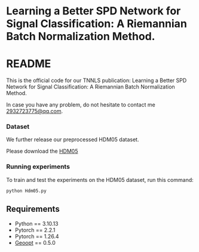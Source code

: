 # Learning a Better SPD Network for Signal Classification: A Riemannian Batch Normalization Method.

# README
This is the official code for our TNNLS publication: Learning a Better SPD Network for Signal Classification: A Riemannian Batch Normalization Method.

In case you have any problem, do not hesitate to contact me 2932723775@qq.com.

### Dataset
We further release our preprocessed  HDM05 dataset.

Please download the [HDM05](https://drive.google.com/file/d/1T6ay9KKzhgM1hg05w8Buefok58MMevYh/view?usp=drive_link) 

### Running experiments
To train and test the experiments on the HDM05 dataset, run this command:

```train and test
python Hdm05.py
```

## Requirements
 - Python == 3.10.13
 - Pytorch == 2.2.1
 - Pytorch == 1.26.4
 - [Geoopt](https://github.com/geoopt/geoopt) == 0.5.0
